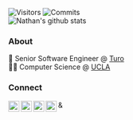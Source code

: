 ![Visitors](https://visitor-badge.laobi.icu/badge?page_id=nwtsai.nwtsai)
![Commits](https://badgen.net/github/commits/nwtsai/nwtsai?color=cyan) <br/>
![Nathan's github stats](https://github-readme-stats.vercel.app/api?username=nwtsai&count_private=true&hide=prs,contribs&show_icons=true&hide_rank=true&include_all_commits=true&hide_title=false&icon_color=c9af98&text_color=4c586f&bg_color=f5f5f5)

### About
🚙 Senior Software Engineer @ [Turo](https://www.turo.com) <br/>
👨‍💻 Computer Science @ [UCLA](https://www.ucla.edu)

### Connect
<a href="https://linkedin.com/in/nwtsai">
  <img align="left" alt="Linkdein" width="22px" src="https://cdn.jsdelivr.net/npm/simple-icons@v3/icons/linkedin.svg" />
</a>&
<a href="https://www.facebook.com/nathanwtsai">
  <img align="left" alt="Facebook" width="22px" src="https://cdn.jsdelivr.net/npm/simple-icons@v3/icons/facebook.svg" />
</a>
<a href="https://instagram.com/nathantsai">
  <img align="left" alt="Instagram" width="22px" src="https://cdn.jsdelivr.net/npm/simple-icons@v3/icons/instagram.svg" />
</a>
<a href="https://open.spotify.com/user/1215527424?si=SnJMSWgcRu6sxHttvSj5wQ">
  <img align="left" alt="Spotify" width="22px" src="https://cdn.jsdelivr.net/npm/simple-icons@v3/icons/spotify.svg" />
</a>
